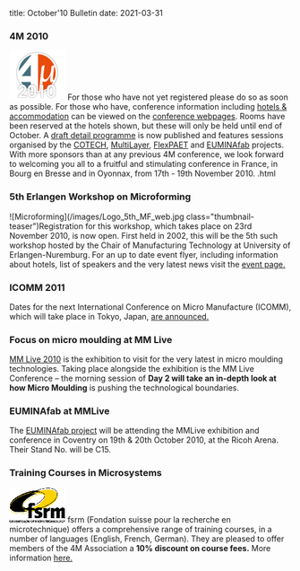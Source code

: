 title: October'10 Bulletin
date: 2021-03-31

<!--break-->
###  4M 2010


![4M2010](/images/4m-logotight_web.png)
For those who have not yet registered please do so as soon as possible. For those who have, conference information including [hotels & accommodation](/contents/Hotels-and-Acommodation.html) can be viewed on the [conference webpages](/conference/2010).  Rooms have been reserved at the hotels shown, but these will only be held until end of October. A [draft detail  programme](/content/Detail-Programme) is now published and features sessions organised by the [COTECH](/node/18), [MultiLayer](/node/19), [FlexPAET](/node/20) and [EUMINAfab](/node/21) projects. With more sponsors than at any previous 4M conference, we look forward to welcoming you all to a fruitful and stimulating conference in France, in Bourg en Bresse and in Oyonnax, from 17th - 19th November 2010.  .html
    
###  5th Erlangen Workshop on Microforming

![Microforming](/images/Logo_5th_MF_web.jpg class="thumbnail-teaser")Registration for this workshop, which takes place on 23rd November 2010, is now open. First held in 2002, this will be the 5th such workshop hosted by the Chair of Manufacturing Technology at University of Erlangen-Nuremburg. For an up to date event flyer, including information about hotels, list of speakers and the very latest news visit the [event page.](/event/Erlangen-workshop-microforming) 
  
###  ICOMM 2011

Dates for the next International Conference on Micro Manufacture (ICOMM), which will take place in Tokyo, Japan, [are announced.](/event/ICOMM-2011)  
  
###  Focus on micro moulding at MM Live

[MM Live 2010](http://www.micromanu.com/x/mmliveuk.html) is the exhibition to visit for  the very latest in micro moulding technologies. Taking place alongside the exhibition is the MM Live Conference – the morning session of **Day 2 will take an in-depth look at how Micro Moulding** is pushing the technological boundaries.   
  
###  EUMINAfab at MMLive

The [EUMINAfab project](/node/21) will be attending the MMLive exhibition and conference in Coventry on 19th & 20th October 2010, at the Ricoh Arena. Their Stand No. will be C15.  
  
###  Training Courses in Microsystems

![FSRM](/images/FSRM_LOGO_web.gif)
fsrm (Fondation suisse pour la recherche en microtechnique) offers a comprehensive range of training courses, in a number of languages (English, French, German). They are pleased to offer members of the 4M Association a <b>10% discount on course fees.</b> More information [here.](/contents/fsrm-training-courses.html)